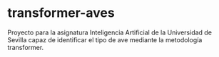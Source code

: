 # transformer-aves

Proyecto para la asignatura Inteligencia Artificial de la Universidad de Sevilla capaz de identificar el tipo de ave mediante la metodología transformer.
